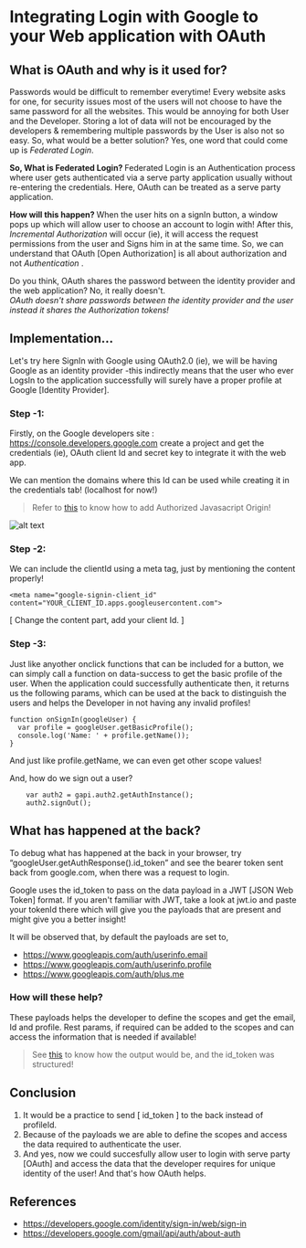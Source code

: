 # Integrating Login with Google to your Web application with OAuth

## What is OAuth and why is it used for?

Passwords would be difficult to remember everytime! Every website asks for one, for security issues most of the users will not choose to have the same password for all the websites. This would be annoying for both User and the Developer. Storing a lot of data will not be encouraged by the developers & remembering multiple passwords by the User is also not so easy. So, what would be a better solution? Yes, one word that could come up is *Federated Login*.

<b> So, What is Federated Login? </b>
Federated Login is an Authentication process where user gets authenticated via a serve party application usually without re-entering the credentials. Here, OAuth can be treated as a serve party application.

<b> How will this happen? </b>
When the user hits on a signIn button, a window pops up which will allow user to choose an account to login with! After this, 
*Incremental Authorization* will occur (ie), it will access the request permissions from the user and Signs him in at the same time. So, we can understand that OAuth [Open Authorization] is all about authorization and not <i> Authentication </i>.

Do you think, OAuth shares the password between the identity provider and the web application? No, it really doesn't. <br>
  *OAuth doesn't share passwords between the identity provider and the user instead it shares the Authorization tokens!*

## Implementation...

Let's try here SignIn with Google using OAuth2.0 (ie), we will be having Google as an identity provider -this indirectly means that the user who ever LogsIn to the application successfully will surely have a proper profile at Google [Identity Provider]. 

### Step -1:

Firstly, on the Google developers site : https://console.developers.google.com create a project and get the credentials (ie), OAuth client Id and secret key to integrate it with the web app.

We can mention the domains where this Id can be used while creating it in the credentials tab! (localhost for now!)

> Refer to [this](images/1.jpeg) to know how to add Authorized Javasacript Origin!

![alt text](https://github.com/rishitha24/Web/blob/main/OAuth/images/4.jpeg)

### Step -2: 

We can include the clientId using a meta tag, just by mentioning the content properly!

```
<meta name="google-signin-client_id" content="YOUR_CLIENT_ID.apps.googleusercontent.com"> 
```

[ Change the content part, add your client Id. ]

### Step -3:

Just like anyother onclick functions that can be included for a button, we can simply call a function on data-success to get the basic profile of the user. When the application could successfully authenticate then, it returns us the following params, which can be used at the back to distinguish the users and helps the Developer in not having any invalid profiles!

```
function onSignIn(googleUser) {
  var profile = googleUser.getBasicProfile();
  console.log('Name: ' + profile.getName());
}
```
And just like profile.getName, we can even get other scope values!

And, how do we sign out a user?

```
    var auth2 = gapi.auth2.getAuthInstance();
    auth2.signOut();
```

## What has happened at the back?

To debug what has happened at the back in your browser, try “googleUser.getAuthResponse().id_token” and see the bearer token sent back from google.com, when there was a request to login.

Google uses the id_token to pass on the data payload in a JWT [JSON Web Token] format. If you aren't familiar with JWT, take a look at jwt.io and paste your tokenId there which will give you the payloads that are present and might give you a better insight!

It will be observed that, by default the payloads are set to, 

* https://www.googleapis.com/auth/userinfo.email
* https://www.googleapis.com/auth/userinfo.profile 
* https://www.googleapis.com/auth/plus.me 

### How will these help? 

These payloads helps the developer to define the scopes and get the email, Id and profile. Rest params, if required can be added to the scopes and can access the information that is needed if available! 

> See [this](images/5.jpeg) to know how the output would be, and the id_token was structured! 

## Conclusion

1. It would be a practice to send [ id_token ] to the back instead of profileId. 
2. Because of the payloads we are able to define the scopes and access the data required to authenticate the user.
3. And yes, now we could succesfully allow user to login with serve party [OAuth] and access the data that the developer requires for unique identity of the user! And that's how OAuth helps.

## References

* https://developers.google.com/identity/sign-in/web/sign-in
* https://developers.google.com/gmail/api/auth/about-auth



